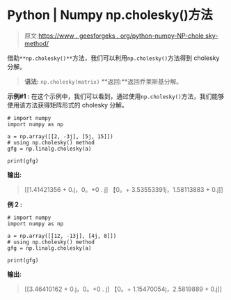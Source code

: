 # Python | Numpy np.cholesky()方法

> 原文:[https://www . geesforgeks . org/python-numpy-NP-chole sky-method/](https://www.geeksforgeeks.org/python-numpy-np-cholesky-method/)

借助`**np.cholesky()**`方法，我们可以利用`np.cholesky()`方法得到 cholesky 分解。

> **语法:** `np.cholesky(matrix)`
> **返回:**返回乔莱斯基分解。

**示例#1 :**
在这个示例中，我们可以看到，通过使用`np.cholesky()`方法，我们能够使用该方法获得矩阵形式的 cholesky 分解。

```
# import numpy
import numpy as np

a = np.array([[2, -3j], [5j, 15]])
# using np.cholesky() method
gfg = np.linalg.cholesky(a)

print(gfg)
```

**输出:**

> [[1.41421356 + 0.j，0。+0 . j]
> 【0。+ 3.53553391j，1.58113883 + 0.j]]

**例 2 :**

```
# import numpy
import numpy as np

a = np.array([[12, -13j], [4j, 8]])
# using np.cholesky() method
gfg = np.linalg.cholesky(a)

print(gfg)
```

**输出:**

> [[3.46410162 + 0.j，0。+0 . j]
> 【0。+ 1.15470054j，2.5819889 + 0.j]]